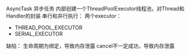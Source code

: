 AsyncTask 异步任务
内部创建一个ThreadPoolExecutor线程池，对Thread和Handler的封装
串行和并行执行：
两个executor：
- THREAD_POOL_EXECUTOR
- SERIAL_EXECUTOR

缺陷：
生命周期为绑定，导致内存泄露
cancel不一定成功，导致内存泄露
